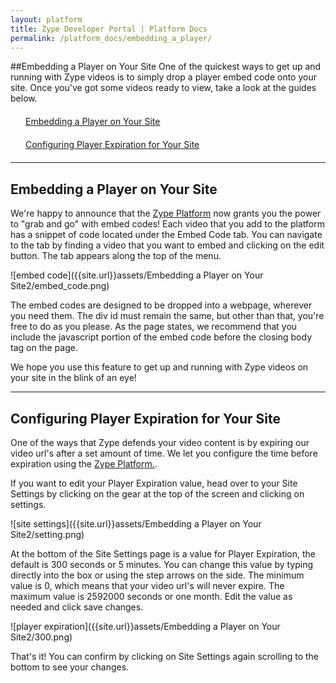 ```yaml
---
layout: platform
title: Zype Developer Portal | Platform Docs
permalink: /platform_docs/embedding_a_player/
---
```

##Embedding a Player on Your Site
One of the quickest ways to get up and running with Zype videos is to simply drop a player embed code onto your site. Once you've got some videos ready to view, take a look at the guides below.

<div style="width: 100%;">
  <div style="margin: 20px;"><span class="fa fa-file-text" style="margin-right: 4px;"></span>
    <a href="#1">
    Embedding a Player on Your Site</a>
  </div>
  <div style="margin: 20px;"><span class="fa fa-file-text" style="margin-right: 4px;"></span>
  <a href="#2">
  Configuring Player Expiration for Your Site</a>
  </div>
</div>

<hr id="1">

## Embedding a Player on Your Site
We're happy to announce that the [Zype Platform](http://admin.zype.com) now grants you the power to "grab and go" with embed codes! Each video that you add to the platform has a snippet of code located under the Embed Code tab. You can navigate to the tab by finding a video that you want to embed and clicking on the edit button. The tab appears along the top of the menu.

![embed code]({{site.url}}assets/Embedding a Player on Your Site2/embed_code.png)

The embed codes are designed to be dropped into a webpage, wherever you need them. The div id must remain the same, but other than that, you're free to do as you please. As the page states, we recommend that you include the javascript portion of the embed code before the closing body tag on the page.

We hope you use this feature to get up and running with Zype videos on your site in the blink of an eye!

<hr id="2">

## Configuring Player Expiration for Your Site

One of the ways that Zype defends your video content is by expiring our video url's after a set amount of time. We let you configure the time before expiration using the [Zype Platform.](http://admin.zype.com).

If you want to edit your Player Expiration value, head over to your Site Settings by clicking on the gear at the top of the screen and clicking on settings.

![site settings]({{site.url}}assets/Embedding a Player on Your Site2/setting.png)

At the bottom of the Site Settings page is a value for Player Expiration, the default is 300 seconds or 5 minutes. You can change this value by typing directly into the box or using the step arrows on the side. The minimum value is 0, which means that your video url's will never expire. The maximum value is 2592000 seconds or one month. Edit the value as needed and click save changes.  

![player expiration]({{site.url}}assets/Embedding a Player on Your Site2/300.png)

That's it! You can confirm by clicking on Site Settings again scrolling to the bottom to see your changes.
